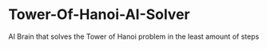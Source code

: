 # Tower-Of-Hanoi-AI-Solver
AI Brain that solves the Tower of Hanoi problem in the least amount of steps
